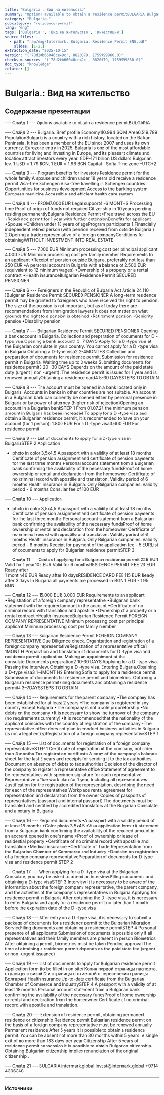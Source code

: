 ```yaml
---
title: "Bulgaria.: Вид на жительство"
summary: "Options available to obtain a residence permitBULGARIA Bulgaria. Brief profile"
category: "Bulgaria."
subcategory: "residence-permit"
lang: "eng"
tags: ['Bulgaria.', 'Вид на жительство', 'инвестиции']
source_files:
  - path: "raw/eng/Intermark. Bulgaria. Residence Permit ENG.pdf"
    slides: [1-21]
extraction_date: "2025-10-15"
version: "('78d20b66046ce49c', 8820079, 1759999860.0)"
checksum_sources: "('78d20b66046ce49c', 8820079, 1759999860.0)"
doc_type: "knowledge"
related: []
---
```


# Bulgaria.: Вид на жительство

## Содержание презентации

--- Слайд 1 ---
Options available to obtain a residence permitBULGARIA

--- Слайд 2 ---
Bulgaria.
Brief profile
Economy110.994  SQ.M
Area6.519.789
PopulationBulgaria is a country with a rich history, located on the Balkan Peninsula. It has 
been a member of the EU since 2007 and uses its own currency. Eurozone entry in 
2025.
Bulgaria is one of the most affordable countries for living and investing in Europe, 
and its pleasant climate and location attract investors every year.
GDP–171 billion US dollars
Bulgarian lev. 1 USD = 1.79 BGN, 1 EUR = 1.96 BGN
Capital - Sofia
Time zone –UTC+2

--- Слайд 3 ---
Program benefits
for investors
Residence permit for the whole family
A spouse and children under 18 
years old receive a residence permit
Visa-free Schengen
Visa-free travelling in Schengen 
countries
Opportunities for business 
development
Access to the banking system
European medicine
Accessible and efficient health care 
system

--- Слайд 4 ---
FROM7.000 EUR
Legal support4 -6 MONTHS
Processing time
Proof of origin of funds not required
Citizenship in 10 years pending residing permanentlyBulgaria Residence Permit
•Free travel across the EU
•Residence permit for 1 year with further extensionBenefits for applicant
•Spouse
•Children under 18 years of ageProgram participants
1.Financially independent retired person (with pension 
received from outside Bulgaria )
2.Opening a trade representative of a foreign companyConditions for obtainingWITHOUT INVESTMENT INTO REAL ESTATE

--- Слайд 5 ---
7.000 EUR
Minimum processing cost per principal applicant
4.000 EUR
Minimum processing cost per family member
Requirements to an applicant
•Receipt of pension outside Bulgaria, preferably not less than 250 EUR
•A personal account in Bulgaria with a balance of 2.500 EUR (equivalent to 12 
minimum wages)
•Ownership of a property or a rental contract
•Health insuranceBulgarian Residence Permit
SECURED PENSIONER

--- Слайд 6 ---
Foreigners in the Republic of Bulgaria Act
Article 24 (10 )Bulgarian Residence Permit
SECURED PENSIONER
A long -term residence permit may be granted to foreigners 
who have received the right to pension.
The size of the pension is not important, but as of today 
there are recommendations from immigration lawyers
It does not matter on what grounds the right 
to a pension is obtained
•Retirement pension
•Seniority pension
•Disability pension

--- Слайд 7 ---
Bulgarian Residence Permit
SECURED PENSIONER
Opening a bank account in 
Bulgaria.
Collection and preparation of 
documents for D -type visa.Opening a 
bank account1
3 –7 DAYS
Apply for a D -type visa at 
the Bulgarian consulate in 
your country. You cannot apply for a D -type visa in 
Bulgaria.Obtaining a
D-type visa2
2–4MONTHS
Collection and preparation of 
documents for residence permit.
Submission for residence permit 
in Bulgaria. Waiting time up to 3 weeks.Submitting documents 
for residence permit3
20 –30 DAYS
Depends on the amount of the paid 
state duty (urgent | non -urgent). 
The residence permit is issued for 1 year and is renewed annuallyObtaining a residence 
card4
5–30 DAYSSTEPS TO OBTAIN

--- Слайд 8 ---
The account must be opened in a bank located only in Bulgaria. 
Accounts in banks in other countries are not suitable. An account in a Bulgarian bank can currently be opened either by personal presence in Bulgaria or by power of attorney (higher risk of rejection)Opening an account in 
a Bulgarian bankSTEP 1
From 01.07.24 the minimum pension 
amount in Bulgaria has been increased
To apply for a D -type visa and obtain a Bulgarian residence permit, 
it is recommended to have on your account (for 1 person):
1.800 EUR
For a D -type visa3.600 EUR
For residence permit

--- Слайд 9 ---
List of documents to apply for a
D-type visa in BulgariaSTEP 2
Application
+ photo in color 3,5x4,5
A passport with a validity of at least 18 months
Certificate of pension assignment and certificate of pension payments for the last three months 
Personal account statement from a Bulgarian bank confirming the availability of the necessary fundsProof of home ownership or rental and declaration from the homeowner
Certificate of no criminal record with apostille and translation. Validity period of 6 months
Health insurance in Bulgaria. Only Bulgarian companies. Validity period - 6 months
Consular fee of 100 EUR

--- Слайд 10 ---
Application
+ photo in color 3,5x4,5
A passport with a validity of at least 18 months
Certificate of pension assignment and certificate of pension payments for the last three months 
Personal account statement from a Bulgarian bank confirming the availability of the necessary fundsProof of home ownership or rental and declaration from the homeowner
Certificate of no criminal record with apostille and translation. Validity period of 6 months
Health insurance in Bulgaria. Only Bulgarian companies. Validity period - 6 months
Receipt for payment of the application fee - 5 EURList of documents to apply for 
Bulgarian residence permitSTEP 3

--- Слайд 11 ---
Costs of applying for a 
Bulgarian residence permit
225 EUR
Valid  for 1 year105 EUR
Valid for 6 monthsRESIDENCE PERMIT FEE 
23 EUR
Ready  after  
1 mont h46 EUR
Ready after 
10 daysRESIDENCE CARD FEE 
115 EUR
Ready after 3 days
In Bulgaria all payments are processed in BGN
1 EUR - 1.95 BGN

--- Слайд 12 ---
15.000 EUR
3.000 EUR
Requirements to an applicant
•Registration of a foreign company representative
•Bulgarian bank statement with the required amount in the account
•Certificate of no criminal record with translation and apostille
•Ownership of a property or a rental contract
•Health insuranceBulgarian Residence Permit
FOREIGN COMPANY REPRESENTATIVE
Minimum processing cost per principal applicant
Minimum processing cost per family member

--- Слайд 13 ---
Bulgarian Residence Permit
FOREIGN COMPANY REPRESENTATIVE
Due Diligence check. 
Organization and registration of a foreign company representativeRegistration of a 
representative office1
1MONT H
Preparation and translation of 
documents for D -type visa and 
residence permit application.
Making an appointment at the 
consulate.Documents 
preparation2
10–30 DAYS
Applying for a D -type visa. 
Passing the interview.
Obtaining a D -type visa.
Entering Bulgaria.Obtaining a
D-type visa3
1–4MONT HS
Entering Sofia to apply for a residence 
permit. Submission of documents for residence permit and biometrics.
Obtaining a Bulgarian residence 
permitFiling documents and 
obtaining a residence permit4
3–7DAYSSTEPS TO OBTAIN

--- Слайд 14 ---
Requirements for the parent company
•The company has been established for at least 2 years
•The company is registered in any country except Bulgaria
•The company is not a sole proprietorship
•No debts on the company
•It is necessary to show the turnover of the company (no 
requirements currently)
•It is recommended that the nationality of the applicant coincides with the country of registration of the company
•The representative office does not plan to conduct business activities in Bulgaria (is not a legal entity)Registration of a foreign 
company representativeSTEP 1

--- Слайд 15 ---
List of documents for registration of a foreign 
company representativeSTEP 1
Certificate of registration of the company, not older 
than 3 months
Tax registration certificate
A copy of the company's balance sheet for the last 2 years and receipts for sending it to the tax authorities
Document on absence of debts to tax authorities Decision of the director of the company to register a representative office
Statement of agreement to be representatives with specimen signature for each representative
Representative office work plan for 1 year, including all representatives
Justification for the registration of the representation, describing the need for each of the representatives
Workplace rental agreement for representation and declaration from the owner Copies of passports of representatives (passport and internal passport)
The documents must be translated and certified by accredited translators at the Bulgarian 
Consulate and a notary in Bulgaria

--- Слайд 16 ---
Required documents
•A passport with a validity period of at least 18 months
•Color photo 3,5x4,5
•Visa application form
•A statement from a Bulgarian bank confirming the availability of the 
required amount in an account opened in one's name
•Proof of ownership or lease of residential property
•Certificate of no criminal record with apostille and translation
•Medical insurance
•Certificate of Trade Representation from the Bulgarian Chamber of Commerce and Industry
•Decision on registration of a foreign company representativePreparation of documents for
D-type visa and residence permit STEP 2

--- Слайд 17 ---
When applying for a D -type visa at the Bulgarian Consulate, 
you may be asked to attend an interview.Filing documents and 
obtaining a D-type visaSTEP 3
Interview
It is necessary to be aware of the information about the 
foreign company representative, the parent company, and the activities of the company's representatives in Bulgaria
Applying for residence permit in Bulgaria
After obtaining the D -type visa, it is necessary to enter 
Bulgaria and apply for a residence permit no later than 1 month before the expiration date of the D -type visa

--- Слайд 18 ---
After entry on a D -type visa, it is necessary to submit a package of 
documents for a residence permit to the Bulgarian Migration ServiceFiling documents and 
obtaining a residence permitSTEP 4
Personal presence of all applicants
Submission of documents is possible only if all representatives 
and their family members are present in person
Biometrics
After obtaining a permit, biometrics must be taken
Pending approval
The time of obtaining a residence permit depends on the paid state fee (urgent or non -urgent issuance)

--- Слайд 19 ---
List of documents to apply for 
Bulgarian residence permit
Application form
(to be filled in on site)
Копия первой страницы паспорта, страницы с визой D и страницы с отметкой о пересечении границы Болгарии) Healthinsurance
Up-to-date certificate from the Bulgarian 
Chamber of Commerce and IndustrySTEP 4
A passport with a validity of at least 18 months
Personal account statement from a Bulgarian bank confirming the availability of the necessary fundsProof of home ownership or rental and declaration from the homeowner
Certificate of no criminal record with apostille and translation.

--- Слайд 20 ---
Extension of residence permit, 
obtaining permanent residence or citizenship
Residence permit
Bulgarian residence permit on the basis of  a foreign 
company representative must be renewed annually
Permanent residence 
After 5 years it is possible to obtain a residence permit.
You can be absent not more than 30 months within 5 years.
A single exit of no more than 183 days per year 
Citizenship
After 5 years of residence permit possession  it is possible 
to obtain Bulgarian citizenship.
Obtaining Bulgarian citizenship implies renunciation of 
the original citizenship .

--- Слайд 21 ---
BULGARIA
intermark.global invest@intermark.global +9714 4396368


---

### Источники
[^src1]: raw/Intermark. Bulgaria. Residence Permit ENG.pdf → слайды 1–21
